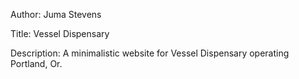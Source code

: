 Author:
Juma Stevens

Title:
Vessel Dispensary

Description:
A minimalistic website for Vessel Dispensary operating Portland, Or.